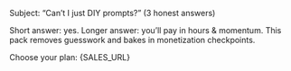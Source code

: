 Subject: “Can’t I just DIY prompts?” (3 honest answers)

Short answer: yes. Longer answer: you’ll pay in hours & momentum.
This pack removes guesswork and bakes in monetization checkpoints.

Choose your plan: {SALES_URL}
